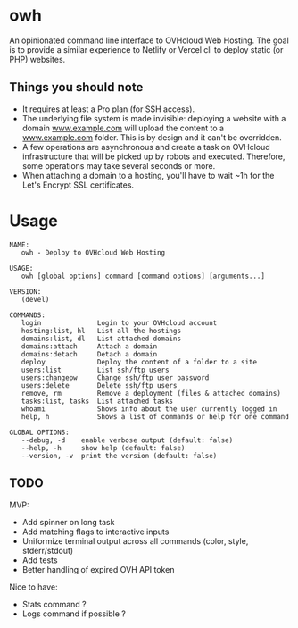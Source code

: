 # owh

An opinionated command line interface to OVHcloud Web Hosting. The goal is to
provide a similar experience to Netlify or Vercel cli to deploy static (or
PHP) websites.

## Things you should note

- It requires at least a Pro plan (for SSH access).
- The underlying file system is made invisible: deploying a website with a domain www.example.com will upload the content to a www.example.com folder. This is by design and it can't be overridden.
- A few operations are asynchronous and create a task on OVHcloud infrastructure that will be picked up by robots and executed. Therefore, some operations may take several seconds or more.
- When attaching a domain to a hosting, you'll have to wait ~1h for the Let's Encrypt SSL certificates.

# Usage

```
NAME:
   owh - Deploy to OVHcloud Web Hosting

USAGE:
   owh [global options] command [command options] [arguments...]

VERSION:
   (devel)

COMMANDS:
   login              Login to your OVHcloud account
   hosting:list, hl   List all the hostings
   domains:list, dl   List attached domains
   domains:attach     Attach a domain
   domains:detach     Detach a domain
   deploy             Deploy the content of a folder to a site
   users:list         List ssh/ftp users
   users:changepw     Change ssh/ftp user password
   users:delete       Delete ssh/ftp users
   remove, rm         Remove a deployment (files & attached domains)
   tasks:list, tasks  List attached tasks
   whoami             Shows info about the user currently logged in
   help, h            Shows a list of commands or help for one command

GLOBAL OPTIONS:
   --debug, -d    enable verbose output (default: false)
   --help, -h     show help (default: false)
   --version, -v  print the version (default: false)
```

## TODO

MVP:
- Add spinner on long task
- Add matching flags to interactive inputs
- Uniformize terminal output across all commands (color, style, stderr/stdout)
- Add tests
- Better handling of expired OVH API token

Nice to have:
- Stats command ?
- Logs command if possible ?
